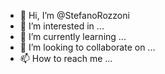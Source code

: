 - 👋 Hi, I’m @StefanoRozzoni
- 👀 I’m interested in ...
- 🌱 I’m currently learning ...
- 💞️ I’m looking to collaborate on ...
- 📫 How to reach me ...

<!---
StefanoRozzoni/StefanoRozzoni is a ✨ special ✨ repository because its `README.md` (this file) appears on your GitHub profile.
You can click the Preview link to take a look at your changes.
--->
